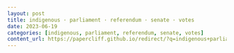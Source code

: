 ```yaml
---
layout: post
title: indigenous · parliament · referendum · senate · votes
date: 2023-06-19
categories: [indigenous, parliament, referendum, senate, votes]
content_url: https://papercliff.github.io/redirect/?q=indigenous+parliament+referendum+senate+votes&tbs=cdr:1,cd_min:6/18/2023,cd_max:6/20/2023
---
```

